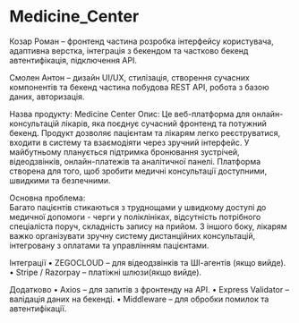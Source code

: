 # Medicine_Center
Козар Роман – фронтенд частина розробка інтерфейсу користувача, адаптивна верстка, інтеграція з бекендом та частково бекенд автентифікація, підключення API.

Смолен Антон – дизайн UI/UX, стилізація, створення сучасних компонентів та бекенд частина побудова REST API, робота з базою даних, авторизація.

Назва продукту: Medicine Center
Опис:
Це веб-платформа для онлайн-консультацій лікарів, яка поєднує сучасний фронтенд та потужний бекенд. Продукт дозволяє пацієнтам та лікарям легко реєструватися, входити в систему та взаємодіяти через зручний інтерфейс. У майбутньому планується підтримка бронювання зустрічей, відеодзвінків, онлайн-платежів та аналітичної панелі. Платформа створена для того, щоб зробити медичні консультації доступними, швидкими та безпечними.

Основна проблема:	
Багато пацієнтів стикаються з труднощами у швидкому доступі до медичної допомоги - черги у поліклініках, відсутність потрібного спеціаліста поруч, складність запису на прийом. З іншого боку, лікарям важко організувати зручну систему дистанційних консультацій, інтегровану з оплатами та управлінням пацієнтами.


Інтеграції
•	ZEGOCLOUD – для відеодзвінків та ШІ-агентів (якщо вийде).
•	Stripe / Razorpay – платіжні шлюзи(якщо вийде).

Додатково
•	Axios – для запитів з фронтенду на API.
•	Express Validator – валідація даних на бекенді.
•	Middleware – для обробки помилок та автентифікації.
